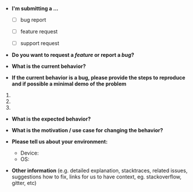 * **I'm submitting a ...**
  - [ ] bug report
  - [ ] feature request
  - [ ] support request


* **Do you want to request a *feature* or report a *bug*?**



* **What is the current behavior?**



* **If the current behavior is a bug, please provide the steps to reproduce and if possible a minimal demo of the problem** 

1.
1.
1.


* **What is the expected behavior?**



* **What is the motivation / use case for changing the behavior?**



* **Please tell us about your environment:**
  
  - Device:
  - OS:

* **Other information** (e.g. detailed explanation, stacktraces, related issues, suggestions how to fix, links for us to have context, eg. stackoverflow, gitter, etc)
